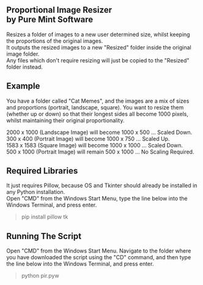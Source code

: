 Proportional Image Resizer  
by Pure Mint Software  
--------------------------

Resizes a folder of images to a new user determined size, whilst keeping the proportions of the original images.   
It outputs the resized images to a new "Resized" folder inside the original image folder.  
Any files which don't require resizing will just be copied to the "Resized" folder instead.  

Example 
-------

You have a folder called "Cat Memes", and the images are a mix of sizes and proportions (portrait, landscape, square). 
You want to resize them (whether up or down) so that their longest sides all become 1000 pixels, whilst maintaining their original proportionality.  
  
2000 x 1000 (Landscape Image) will become 1000 x 500 ... Scaled Down.  
300 x 400 (Portrait Image) will become 1000 x 750 ... Scaled Up.  
1583 x 1583 (Square Image) will become 1000 x 1000 ... Scaled Down.  
500 x 1000 (Portrait Image) will remain 500 x 1000 ... No Scaling Required.  

Required Libraries 
------------------

It just requires Pillow, because OS and Tkinter should already be installed in any Python installation.  
Open "CMD" from the Windows Start Menu, type the line below into the Windows Terminal, and press enter.

>pip install pillow tk

Running The Script
------------------

Open "CMD" from the Windows Start Menu. Navigate to the folder where you have downloaded the script using the "CD" command, and then type the line below into the Windows Terminal, and press enter.

>python pir.pyw
